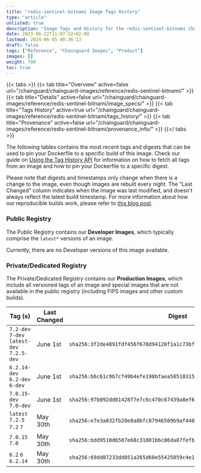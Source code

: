 ```yaml
---
title: "redis-sentinel-bitnami Image Tags History"
type: "article"
unlisted: true
description: "Image Tags and History for the redis-sentinel-bitnami Chainguard Image"
date: 2023-06-22T11:07:52+02:00
lastmod: 2024-06-05 00:36:13
draft: false
tags: ["Reference", "Chainguard Images", "Product"]
images: []
weight: 700
toc: true
---
```


{{< tabs >}}
{{< tab title="Overview" active=false url="/chainguard/chainguard-images/reference/redis-sentinel-bitnami/" >}}
{{< tab title="Details" active=false url="/chainguard/chainguard-images/reference/redis-sentinel-bitnami/image_specs/" >}}
{{< tab title="Tags History" active=true url="/chainguard/chainguard-images/reference/redis-sentinel-bitnami/tags_history/" >}}
{{< tab title="Provenance" active=false url="/chainguard/chainguard-images/reference/redis-sentinel-bitnami/provenance_info/" >}}
{{</ tabs >}}

The following tables contains the most recent tags and digests that can be used to pin your Dockerfile to a specific build of this image. Check our guide on [Using the Tag History API](/chainguard/chainguard-images/using-the-tag-history-api/) for information on how to fetch all tags from an image and how to pin your Dockerfile to a specific digest.

Please note that digests and timestamps only change when there is a change to the image, even though images are rebuilt every night. The "Last Changed" column indicates when the image was last modified, and doesn't always reflect the latest build timestamp. For more information about how our reproducible builds work, please refer to [this blog post](https://www.chainguard.dev/unchained/reproducing-chainguards-reproducible-image-builds).

### Public Registry
The Public Registry contains our **Developer Images**, which typically comprise the `latest*` versions of an image.

Currently, there are no Developer versions of this image available.

### Private/Dedicated Registry
The Private/Dedicated Registry contains our **Production Images**, which include all versioned tags of an image and special images that are not available in the public registry (including FIPS images and other custom builds).

| Tag (s)                                     | Last Changed | Digest                                                                    |
|---------------------------------------------|--------------|---------------------------------------------------------------------------|
|  `7.2-dev` `7-dev` `latest-dev` `7.2.5-dev` | June 1st     | `sha256:3f2de4891fdf456f678d94120f1a1c73bf73063d274a8667d53ee76f30f57d3e` |
|  `6.2.14-dev` `6.2-dev` `6-dev`             | June 1st     | `sha256:b6c61c9b7cf49b4efe198bfaea58518315cf371091a57803a76a800805ea0a85` |
|  `7.0.15-dev` `7.0-dev`                     | June 1st     | `sha256:97b092dd01428f7e7c6c470c67439a8ef6562165d57d0b19921aaab36580d774` |
|  `latest` `7.2.5` `7.2` `7`                 | May 30th     | `sha256:e7e3a832fb28e8a8bfc87946509b9af440891d0cb575f1b103bd87a1b042d0a9` |
|  `7.0.15` `7.0`                             | May 30th     | `sha256:bdd9510d6587e68c31001b6c86da87fefb466f583abee219dc114a9ffc1cd657` |
|  `6.2` `6` `6.2.14`                         | May 30th     | `sha256:69dd07233dd051a265d60e55425859c4e1bf2623b1bbd75b2cb0292142e82187` |

